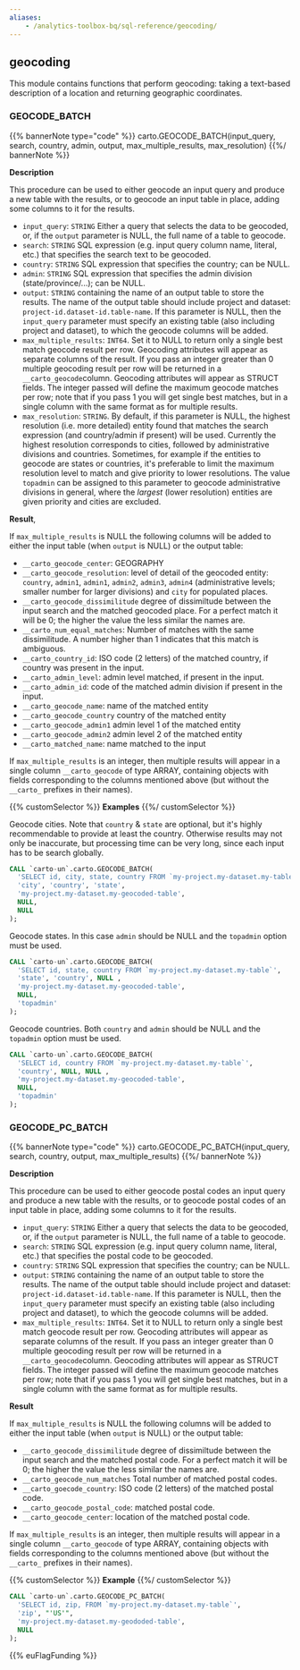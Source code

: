 ```yaml
---
aliases:
    - /analytics-toolbox-bq/sql-reference/geocoding/
---
```

## geocoding

<div class="badges"><div class="experimental"></div><div class="advanced"></div></div>

This module contains functions that perform geocoding: taking a text-based description of a location and returning geographic coordinates.

### GEOCODE_BATCH

{{% bannerNote type="code" %}}
carto.GEOCODE_BATCH(input_query, search, country, admin, output, max_multiple_results, max_resolution)
{{%/ bannerNote %}}

**Description**

This procedure can be used to either geocode an input query and produce a new table with the results, or to geocode an input table in place, adding some columns to it for the results.

* `input_query`: `STRING` Either a query that selects the data to be geocoded, or, if the `output` parameter is NULL, the full name of a table to geocode.
* `search`: `STRING` SQL expression (e.g. input query column name, literal, etc.) that specifies the search text to be geocoded.
* `country`: `STRING` SQL expression that specifies the country; can be NULL.
* `admin`: `STRING` SQL expression that specifies the admin division (state/province/...); can be NULL.
* `output`: `STRING` containing the name of an output table to store the results. The name of the output table should include project and dataset: `project-id.dataset-id.table-name`. If this parameter is NULL, then the `input_query` parameter must specify an existing table (also including project and dataset), to which the geocode columns will be added.
* `max_multiple_results`: `INT64`. Set it to NULL to return only a single best match geocode result per row. Geocoding attributes will appear as separate columns of the result. If you pass an integer greater than 0 multiple geocoding result per row will be returned in a `__carto_geocode`column. Geocoding attributes will appear as STRUCT fields. The integer passed will define the maximum geocode matches per row; note that if you pass 1 you will get single best matches, but in a single column with the same format as for multiple results.
* `max_resolution`: `STRING`. By default, if this parameter is NULL, the highest resolution (i.e. more detailed) entity found that matches the search expression (and country/admin if present) will be used. Currently the highest resolution corresponds to cities, followed by administrative divisions and countries. Sometimes, for example if the entities to geocode are states or countries, it's preferable to limit the maximum resolution level to match and give priority to lower resolutions. The value `topadmin` can be assigned to this parameter to geocode administrative divisions in general, where the _largest_ (lower resolution) entities are given priority and cities are excluded.

**Result**,

If `max_multiple_results` is NULL the following columns will be added to either the input table (when `output` is NULL) or the output table:

* `__carto_geocode_center`: GEOGRAPHY
* `__carto_geocode_resolution`: level of detail of the geocoded entity: `country`, `admin1`, `admin1`, `admin2`, `admin3`, `admin4` (administrative levels; smaller number for larger divisions) and `city` for populated places.
* `__carto_geocode_dissimilitude` degree of dissimiltude between the input search and the matched geocoded place. For a perfect match it will be 0; the higher the value the less similar the names are.
* `__carto_num_equal_matches`: Number of matches with the same dissimilitude. A number higher than 1 indicates that this match is ambiguous.
* `__carto_country_id`: ISO code (2 letters) of the matched country, if country was present in the input.
* `__carto_admin_level`: admin level matched, if present in the input.
* `__carto_admin_id`: code of the matched admin division if present in the input.
* `__carto_geocode_name`: name of the matched entity
* `__carto_geocode_country` country of the matched entity
* `__carto_geocode_admin1` admin level 1 of the matched entity
* `__carto_geocode_admin2` admin level 2 of the matched entity
* `__carto_matched_name`: name matched to the input

If `max_multiple_results` is an integer, then multiple results will appear in a single column `__carto_geocode` of type ARRAY, containing objects with fields corresponding to the columns mentioned above (but without the `__carto_` prefixes in their names).

{{% customSelector %}}
**Examples**
{{%/ customSelector %}}

Geocode cities. Note that `country` & `state` are optional, but it's highly
recommendable to provide at least the country. Otherwise results may not only
be inaccurate, but processing time can be very long, since each input has to be search globally.

```sql
CALL `carto-un`.carto.GEOCODE_BATCH(
  'SELECT id, city, state, country FROM `my-project.my-dataset.my-table`',
  'city', 'country', 'state',
  'my-project.my-dataset.my-geocoded-table',
  NULL,
  NULL
);
```

Geocode states. In this case `admin` should be NULL and the `topadmin` option must be used.

```sql
CALL `carto-un`.carto.GEOCODE_BATCH(
  'SELECT id, state, country FROM `my-project.my-dataset.my-table`',
  'state', 'country', NULL ,
  'my-project.my-dataset.my-geocoded-table',
  NULL,
  'topadmin'
);
```

Geocode countries. Both `country` and `admin` should be NULL and the `topadmin` option must be used.

```sql
CALL `carto-un`.carto.GEOCODE_BATCH(
  'SELECT id, country FROM `my-project.my-dataset.my-table`',
  'country', NULL, NULL ,
  'my-project.my-dataset.my-geocoded-table',
  NULL,
  'topadmin'
);
```


### GEOCODE_PC_BATCH

{{% bannerNote type="code" %}}
carto.GEOCODE_PC_BATCH(input_query, search, country, output, max_multiple_results)
{{%/ bannerNote %}}

**Description**

This procedure can be used to either geocode postal codes an input query and produce a new table with the results, or to geocode postal codes of an input table in place, adding some columns to it for the results.

* `input_query`: `STRING` Either a query that selects the data to be geocoded, or, if the `output` parameter is NULL, the full name of a table to geocode.
* `search`: `STRING` SQL expression (e.g. input query column name, literal, etc.) that specifies the postal code to be geocoded.
* `country`: `STRING` SQL expression that specifies the country; can be NULL.
* `output`: `STRING` containing the name of an output table to store the results. The name of the output table should include project and dataset: `project-id.dataset-id.table-name`. If this parameter is NULL, then the `input_query` parameter must specify an existing table (also including project and dataset), to which the geocode columns will be added.
* `max_multiple_results`: `INT64`. Set it to NULL to return only a single best match geocode result per row. Geocoding attributes will appear as separate columns of the result. If you pass an integer greater than 0 multiple geocoding result per row will be returned in a `__carto_geocode`column. Geocoding attributes will appear as STRUCT fields. The integer passed will define the maximum geocode matches per row;
note that if you pass 1 you will get single best matches, but in a single column with the same format as for multiple results.

**Result**

If `max_multiple_results` is NULL the following columns will be added to either the input table (when `output` is NULL) or the output table:

* `__carto_geocode_dissimilitude` degree of dissimiltude between the input search and the matched postal code. For a perfect match it will be 0; the higher the value the less similar the names are.
* `__carto_geocode_num_matches` Total number of matched postal codes.
* `__carto_goecode_country`: ISO code (2 letters) of the matched postal code.
* `__carto_geocode_postal_code`: matched  postal code.
* `__carto_geocode_center`: location of the matched postal code.

If `max_multiple_results` is an integer, then multiple results will appear in a single column `__carto_geocode` of type ARRAY, containing objects with fields corresponding to the columns mentioned above (but without the `__carto_` prefixes in their names).

{{% customSelector %}}
**Example**
{{%/ customSelector %}}

```sql
CALL `carto-un`.carto.GEOCODE_PC_BATCH(
  'SELECT id, zip, FROM `my-project.my-dataset.my-table`',
  'zip', "'US'",
  'my-project.my-dataset.my-geododed-table',
  NULL
);
```

{{% euFlagFunding %}}
